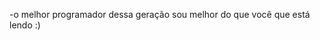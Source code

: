 -o melhor programador dessa geração
sou melhor do que você que está lendo :)


<!---
kekeldela/kekeldela is a ✨ special ✨ repository because its `README.md` (this file) appears on your GitHub profile.
You can click the Preview link to take a look at your changes.
--->
